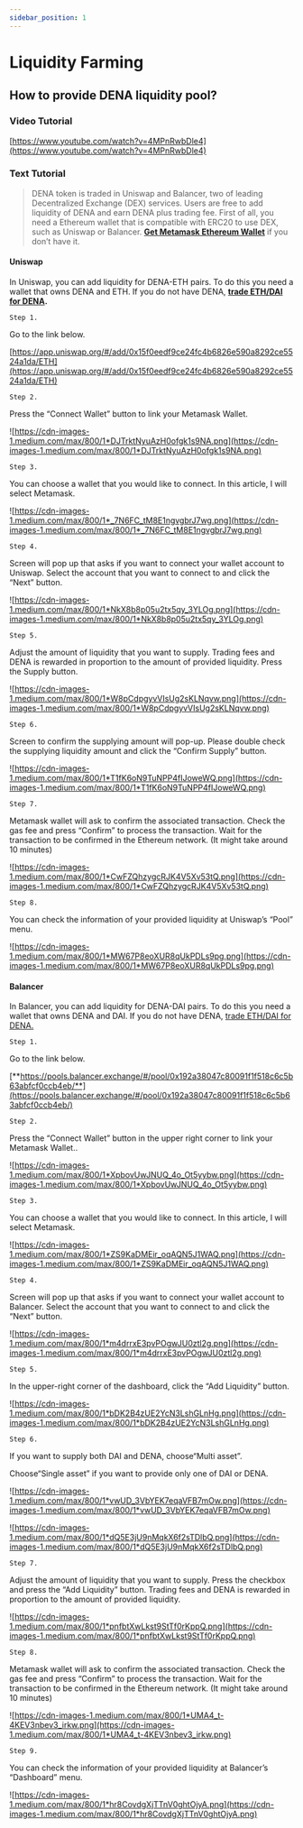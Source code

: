 ```yaml
---
sidebar_position: 1
---
```


# Liquidity Farming

## How to provide DENA liquidity pool?

### Video Tutorial

[https://www.youtube.com/watch?v=4MPnRwbDle4](https://www.youtube.com/watch?v=4MPnRwbDle4)

### Text Tutorial

> DENA token is traded in Uniswap and Balancer, two of leading Decentralized Exchange (DEX) services. Users are free to add liquidity of DENA and earn DENA plus trading fee.
First of all, you need a Ethereum wallet that is compatible with ERC20 to use DEX, such as Uniswap or Balancer.
**[Get Metamask Ethereum Wallet](https://metamask.io/download.html)** if you don’t have it.

#### Uniswap

In Uniswap, you can add liquidity for DENA-ETH pairs. To do this you need a wallet that owns DENA and ETH. If you do not have DENA, **[trade ETH/DAI for DENA](https://app.uniswap.org/#/swap?outputCurrency=0x15f0eedf9ce24fc4b6826e590a8292ce5524a1da).**

`Step 1.` 

Go to the link below.

[https://app.uniswap.org/#/add/0x15f0eedf9ce24fc4b6826e590a8292ce5524a1da/ETH](https://app.uniswap.org/#/add/0x15f0eedf9ce24fc4b6826e590a8292ce5524a1da/ETH)

`Step 2.` 

Press the “Connect Wallet” button to link your Metamask Wallet.

![https://cdn-images-1.medium.com/max/800/1*DJTrktNyuAzH0ofgk1s9NA.png](https://cdn-images-1.medium.com/max/800/1*DJTrktNyuAzH0ofgk1s9NA.png)

`Step 3.` 

You can choose a wallet that you would like to connect. In this article, I will select Metamask.

![https://cdn-images-1.medium.com/max/800/1*_7N6FC_tM8E1ngvgbrJ7wg.png](https://cdn-images-1.medium.com/max/800/1*_7N6FC_tM8E1ngvgbrJ7wg.png)

`Step 4.` 

Screen will pop up that asks if you want to connect your wallet account to Uniswap. Select the account that you want to connect to and click the “Next” button.

![https://cdn-images-1.medium.com/max/800/1*NkX8b8p05u2tx5qy_3YLOg.png](https://cdn-images-1.medium.com/max/800/1*NkX8b8p05u2tx5qy_3YLOg.png)

`Step 5.` 

Adjust the amount of liquidity that you want to supply. Trading fees and DENA is rewarded in proportion to the amount of provided liquidity. Press the Supply button.

![https://cdn-images-1.medium.com/max/800/1*W8pCdpgyvVIsUg2sKLNqvw.png](https://cdn-images-1.medium.com/max/800/1*W8pCdpgyvVIsUg2sKLNqvw.png)

`Step 6.` 

Screen to confirm the supplying amount will pop-up. Please double check the supplying liquidity amount and click the “Confirm Supply” button.

![https://cdn-images-1.medium.com/max/800/1*T1fK6oN9TuNPP4fIJoweWQ.png](https://cdn-images-1.medium.com/max/800/1*T1fK6oN9TuNPP4fIJoweWQ.png)

`Step 7.` 

Metamask wallet will ask to confirm the associated transaction. Check the gas fee and press “Confirm” to process the transaction. Wait for the transaction to be confirmed in the Ethereum network. (It might take around 10 minutes)

![https://cdn-images-1.medium.com/max/800/1*CwFZQhzygcRJK4V5Xv53tQ.png](https://cdn-images-1.medium.com/max/800/1*CwFZQhzygcRJK4V5Xv53tQ.png)

`Step 8.` 

You can check the information of your provided liquidity at Uniswap’s “Pool” menu.

![https://cdn-images-1.medium.com/max/800/1*MW67P8eoXUR8qUkPDLs9pg.png](https://cdn-images-1.medium.com/max/800/1*MW67P8eoXUR8qUkPDLs9pg.png)

#### Balancer

In Balancer, you can add liquidity for DENA-DAI pairs. To do this you need a wallet that owns DENA and DAI. If you do not have DENA, [trade ETH/DAI for DENA.](https://smatoos.medium.com/how-to-get-dena-decentralized-nations-17ec17eb2c14)

`Step 1.` 

Go to the link below.

[**https://pools.balancer.exchange/#/pool/0x192a38047c80091f1f518c6c5b63abfcf0ccb4eb/**](https://pools.balancer.exchange/#/pool/0x192a38047c80091f1f518c6c5b63abfcf0ccb4eb/)

`Step 2.` 

Press the “Connect Wallet” button in the upper right corner to link your Metamask Wallet..

![https://cdn-images-1.medium.com/max/800/1*XpbovUwJNUQ_4o_Ot5yybw.png](https://cdn-images-1.medium.com/max/800/1*XpbovUwJNUQ_4o_Ot5yybw.png)

`Step 3.` 

You can choose a wallet that you would like to connect. In this article, I will select Metamask.

![https://cdn-images-1.medium.com/max/800/1*ZS9KaDMEir_oqAQN5J1WAQ.png](https://cdn-images-1.medium.com/max/800/1*ZS9KaDMEir_oqAQN5J1WAQ.png)

`Step 4.` 

Screen will pop up that asks if you want to connect your wallet account to Balancer. Select the account that you want to connect to and click the “Next” button.

![https://cdn-images-1.medium.com/max/800/1*m4drrxE3pvPOgwJU0ztl2g.png](https://cdn-images-1.medium.com/max/800/1*m4drrxE3pvPOgwJU0ztl2g.png)

`Step 5.` 

In the upper-right corner of the dashboard, click the “Add Liquidity” button.

![https://cdn-images-1.medium.com/max/800/1*bDK2B4zUE2YcN3LshGLnHg.png](https://cdn-images-1.medium.com/max/800/1*bDK2B4zUE2YcN3LshGLnHg.png)

`Step 6.` 

If you want to supply both DAI and DENA, choose“Multi asset”.

Choose“Single asset” if you want to provide only one of DAI or DENA.

![https://cdn-images-1.medium.com/max/800/1*vwUD_3VbYEK7eqaVFB7mOw.png](https://cdn-images-1.medium.com/max/800/1*vwUD_3VbYEK7eqaVFB7mOw.png)

![https://cdn-images-1.medium.com/max/800/1*dQ5E3jU9nMqkX6f2sTDlbQ.png](https://cdn-images-1.medium.com/max/800/1*dQ5E3jU9nMqkX6f2sTDlbQ.png)

`Step 7.` 

Adjust the amount of liquidity that you want to supply. Press the checkbox and press the “Add Liquidity” button. Trading fees and DENA is rewarded in proportion to the amount of provided liquidity.

![https://cdn-images-1.medium.com/max/800/1*pnfbtXwLkst9StTf0rKppQ.png](https://cdn-images-1.medium.com/max/800/1*pnfbtXwLkst9StTf0rKppQ.png)

`Step 8.` 

Metamask wallet will ask to confirm the associated transaction. Check the gas fee and press “Confirm” to process the transaction. Wait for the transaction to be confirmed in the Ethereum network. (It might take around 10 minutes)

![https://cdn-images-1.medium.com/max/800/1*UMA4_t-4KEV3nbev3_irkw.png](https://cdn-images-1.medium.com/max/800/1*UMA4_t-4KEV3nbev3_irkw.png)

`Step 9.` 

You can check the information of your provided liquidity at Balancer’s “Dashboard” menu.

![https://cdn-images-1.medium.com/max/800/1*hr8CovdgXjTTnV0ghtOjyA.png](https://cdn-images-1.medium.com/max/800/1*hr8CovdgXjTTnV0ghtOjyA.png)